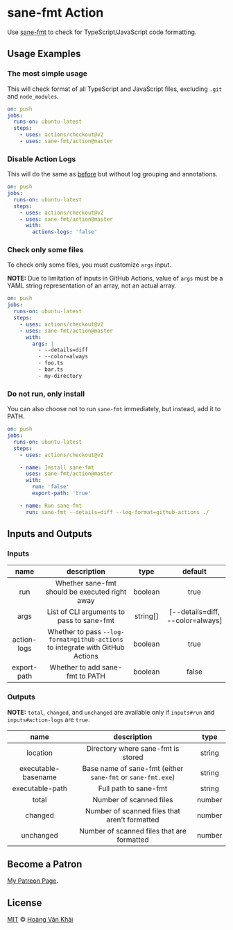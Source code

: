 # sane-fmt Action

Use [sane-fmt](https://github.com/sane-fmt/sane-fmt) to check for TypeScript/JavaScript code formatting.

## Usage Examples

### The most simple usage

This will check format of all TypeScript and JavaScript files, excluding `.git` and `node_modules`.

```yaml
on: push
jobs:
  runs-on: ubuntu-latest
  steps:
    - uses: actions/checkout@v2
    - uses: sane-fmt/action@master
```

### Disable Action Logs

This will do the same as [before](#the-most-simple-usage) but without log grouping and annotations.

```yaml
on: push
jobs:
  runs-on: ubuntu-latest
  steps:
    - uses: actions/checkout@v2
    - uses: sane-fmt/action@master
      with:
        actions-logs: 'false'
```

### Check only some files

To check only some files, you must customize `args` input.

**NOTE:** Due to limitation of inputs in GitHub Actions, value of `args` must be a YAML string representation of an array, not an actual array.

```yaml
on: push
jobs:
  runs-on: ubuntu-latest
  steps:
    - uses: actions/checkout@v2
    - uses: sane-fmt/action@master
      with:
        args: |
          - --details=diff
          - --color=always
          - foo.ts
          - bar.ts
          - my-directory
```

### Do not run, only install

You can also choose not to run `sane-fmt` immediately, but instead, add it to PATH.

```yaml
on: push
jobs:
  runs-on: ubuntu-latest
  steps:
    - uses: actions/checkout@v2

    - name: Install sane-fmt
      uses: sane-fmt/action@master
      with:
        run: 'false'
        export-path: 'true'

    - name: Run sane-fmt
      run: sane-fmt --details=diff --log-format=github-actions ./
```

## Inputs and Outputs

### Inputs

|     name    |                                   description                                  |   type   |              default             |
|:-----------:|:------------------------------------------------------------------------------:|:--------:|:--------------------------------:|
| run         | Whether sane-fmt should be executed right away                                 | boolean  | true                             |
| args        | List of CLI arguments to pass to sane-fmt                                      | string[] | [--details=diff, --color=always] |
| action-logs | Whether to pass `--log-format=github-actions` to integrate with GitHub Actions | boolean  | true                             |
| export-path | Whether to add sane-fmt to PATH                                                | boolean  | false                            |

### Outputs

**NOTE:** `total`, `changed`, and `unchanged` are available only if `inputs#run` and `inputs#action-logs` are `true`.

|         name        |                         description                         |  type  |
|:-------------------:|:-----------------------------------------------------------:|:------:|
| location            | Directory where sane-fmt is stored                          | string |
| executable-basename | Base name of sane-fmt (either `sane-fmt` or `sane-fmt.exe`) | string |
| executable-path     | Full path to sane-fmt                                       | string |
| total               | Number of scanned files                                     | number |
| changed             | Number of scanned files that aren't formatted               | number |
| unchanged           | Number of scanned files that are formatted                  | number |

## Become a Patron

[My Patreon Page](https://patreon.com/khai96_).

## License

[MIT](https://git.io/Jf8hr) © [Hoàng Văn Khải](https://ksxgithub.github.io/)
